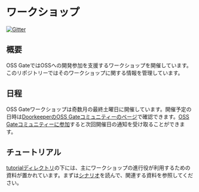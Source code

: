 # ワークショップ

[![Gitter](https://badges.gitter.im/oss-gate/devel.svg)](https://gitter.im/oss-gate/devel?utm_source=badge&utm_medium=badge&utm_campaign=pr-badge&utm_content=badge)

## 概要

OSS GateではOSSへの開発参加を支援するワークショップを開催しています。このリポジトリーではそのワークショップに関する情報を管理しています。

## 日程

OSS Gateワークショップは奇数月の最終土曜日に開催しています。開催予定の日時は[DoorkeeperのOSS Gateコミュニティーのページ](https://oss-gate.doorkeeper.jp/events/upcoming)で確認できます。[OSS Gateコミュニティーに参加](https://oss-gate.doorkeeper.jp/member/new)すると次回開催日の通知を受け取ることができます。

## チュートリアル

[tutorialディレクトリ](tutorial/)の下には、主にワークショップの進行役が利用するための資料が置かれています。まずは[シナリオ](tutorial/scenario.md)を読んで、関連する資料を参照してください。
